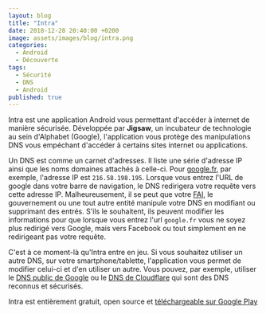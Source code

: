 ```yaml
---
layout: blog
title: "Intra"
date: 2018-12-28 20:40:00 +0200
image: assets/images/blog/intra.png
categories:
  - Android
  - Découverte
tags:
  - Sécurité
  - DNS
  - Android
published: true
---
```


Intra est une application Android vous permettant d'accéder à internet de manière sécurisée. Développée par **Jigsaw**, un incubateur de technologie au sein d'Alphabet (Google), l'application vous protège des manipulations DNS vous empéchant d'accéder à certains sites internet ou applications.

Un DNS est comme un carnet d'adresses. Il liste une série d'adresse IP ainsi que les noms domaines attachés à celle-ci. Pour [google.fr](https://google.fr), par exemple, l'adresse IP est `216.58.198.195`. Lorsque vous entrez l'URL de google dans votre barre de navigation, le DNS redirigera votre requête vers cette adresse IP. Malheureusement, il se peut que votre [FAI](https://fr.wikipedia.org/wiki/Fournisseur_d%27acc%C3%A8s_%C3%A0_Internet), le gouvernement ou une tout autre entité manipule votre DNS en modifiant ou supprimant des entrés. S'ils le souhaitent, ils peuvent modifier les informations pour que lorsque vous entrez l'url `google.fr` vous ne soyez plus redirigé vers Google, mais vers Facebook ou tout simplement en ne redirigeant pas votre requête.

C'est à ce moment-là qu'Intra entre en jeu. Si vous souhaitez utiliser un autre DNS, sur votre smartphone/tablette, l'application vous permet de modifier celui-ci et d'en utiliser un autre. Vous pouvez, par exemple, utiliser le [DNS public de Google](https://developers.google.com/speed/public-dns/) ou le [DNS de Cloudflare](https://cloudflare-dns.com/) qui sont des DNS reconnus et sécurisés.

Intra est entièrement gratuit, open source et [téléchargeable sur Google Play](https://play.google.com/store/apps/details?id=app.intra&hl=fr_fr)
